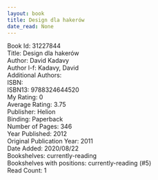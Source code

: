 ```yaml
---
layout: book
title: Design dla hakerów
date_read: None
---
```


Book Id: 31227844<br />
Title: Design dla hakerów<br />
Author: David Kadavy<br />
Author l-f: Kadavy, David<br />
Additional Authors: <br />
ISBN: <br />
ISBN13: 9788324644520<br />
My Rating: 0<br />
Average Rating: 3.75<br />
Publisher: Helion<br />
Binding: Paperback<br />
Number of Pages: 346<br />
Year Published: 2012<br />
Original Publication Year: 2011<br />
Date Added: 2020/08/22<br />
Bookshelves: currently-reading<br />
Bookshelves with positions: currently-reading (#5)<br />
Read Count: 1<br />

